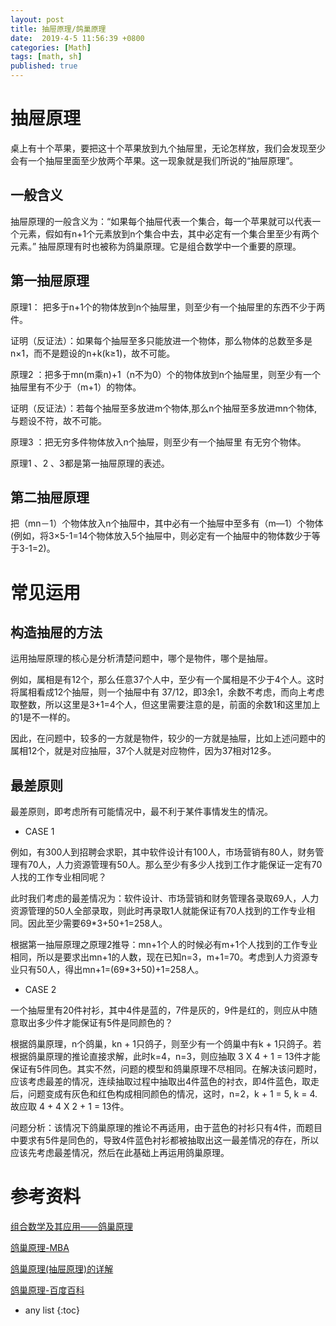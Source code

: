 ```yaml
---
layout: post
title: 抽屉原理/鸽巢原理
date:  2019-4-5 11:56:39 +0800
categories: [Math]
tags: [math, sh]
published: true
---
```


# 抽屉原理

桌上有十个苹果，要把这十个苹果放到九个抽屉里，无论怎样放，我们会发现至少会有一个抽屉里面至少放两个苹果。这一现象就是我们所说的“抽屉原理”。 

## 一般含义

抽屉原理的一般含义为：“如果每个抽屉代表一个集合，每一个苹果就可以代表一个元素，假如有n+1个元素放到n个集合中去，其中必定有一个集合里至少有两个元素。” 抽屉原理有时也被称为鸽巢原理。它是组合数学中一个重要的原理。

## 第一抽屉原理

原理1： 把多于n+1个的物体放到n个抽屉里，则至少有一个抽屉里的东西不少于两件。

证明（反证法）：如果每个抽屉至多只能放进一个物体，那么物体的总数至多是n×1，而不是题设的n+k(k≥1)，故不可能。

原理2 ：把多于mn(m乘n)+1（n不为0）个的物体放到n个抽屉里，则至少有一个抽屉里有不少于（m+1）的物体。

证明（反证法）：若每个抽屉至多放进m个物体,那么n个抽屉至多放进mn个物体,与题设不符，故不可能。

原理3 ：把无穷多件物体放入n个抽屉，则至少有一个抽屉里 有无穷个物体。

原理1 、2 、3都是第一抽屉原理的表述。

## 第二抽屉原理

把（mn－1）个物体放入n个抽屉中，其中必有一个抽屉中至多有（m—1）个物体(例如，将3×5-1=14个物体放入5个抽屉中，则必定有一个抽屉中的物体数少于等于3-1=2)。


# 常见运用

## 构造抽屉的方法

运用抽屉原理的核心是分析清楚问题中，哪个是物件，哪个是抽屉。

例如，属相是有12个，那么任意37个人中，至少有一个属相是不少于4个人。这时将属相看成12个抽屉，则一个抽屉中有 37/12，即3余1，余数不考虑，而向上考虑取整数，所以这里是3+1=4个人，但这里需要注意的是，前面的余数1和这里加上的1是不一样的。

因此，在问题中，较多的一方就是物件，较少的一方就是抽屉，比如上述问题中的属相12个，就是对应抽屉，37个人就是对应物件，因为37相对12多。

## 最差原则

最差原则，即考虑所有可能情况中，最不利于某件事情发生的情况。

- CASE 1

例如，有300人到招聘会求职，其中软件设计有100人，市场营销有80人，财务管理有70人，人力资源管理有50人。那么至少有多少人找到工作才能保证一定有70人找的工作专业相同呢？

此时我们考虑的最差情况为：软件设计、市场营销和财务管理各录取69人，人力资源管理的50人全部录取，则此时再录取1人就能保证有70人找到的工作专业相同。因此至少需要69*3+50+1=258人。

根据第一抽屉原理之原理2推导：mn+1个人的时候必有m+1个人找到的工作专业相同，所以是要求出mn+1的人数，现在已知n=3，m+1=70。考虑到人力资源专业只有50人，得出mn+1=(69*3+50)+1=258人。

- CASE 2

一个抽屉里有20件衬衫，其中4件是蓝的，7件是灰的，9件是红的，则应从中随意取出多少件才能保证有5件是同颜色的？

根据鸽巢原理，n个鸽巢，kn + 1只鸽子，则至少有一个鸽巢中有k + 1只鸽子。若根据鸽巢原理的推论直接求解，此时k=4，n=3，则应抽取 3 X 4 + 1 = 13件才能保证有5件同色。其实不然，问题的模型和鸽巢原理不尽相同。在解决该问题时，应该考虑最差的情况，连续抽取过程中抽取出4件蓝色的衬衣，即4件蓝色，取走后，问题变成有灰色和红色构成相同颜色的情况，这时，n=2，k + 1 = 5, k = 4. 故应取 4 + 4 X 2 + 1 = 13件。

问题分析：该情况下鸽巢原理的推论不再适用，由于蓝色的衬衫只有4件，而题目中要求有5件是同色的，导致4件蓝色衬衫都被抽取出这一最差情况的存在，所以应该先考虑最差情况，然后在此基础上再运用鸽巢原理。

# 参考资料

[组合数学及其应用——鸽巢原理](https://www.cnblogs.com/rhythmic/p/5472611.html)

[鸽巢原理-MBA](https://wiki.mbalib.com/wiki/%E9%B8%BD%E5%B7%A2%E5%8E%9F%E7%90%86)

[鸽巢原理(抽屉原理)的详解](http://www.cnblogs.com/ECJTUACM-873284962/p/7215942.html)

[鸽巢原理-百度百科](https://baike.baidu.com/item/%E6%8A%BD%E5%B1%89%E5%8E%9F%E7%90%86/233776?fromtitle=%E9%B8%BD%E5%B7%A2%E5%8E%9F%E7%90%86&fromid=731656)

* any list
{:toc}